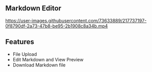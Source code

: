 
## Markdown Editor

https://user-images.githubusercontent.com/73633889/217737197-0f8790df-2a73-47b8-be95-2b1908c8a34b.mp4


## Features

- File Upload
- Edit Markdown and View Preview
- Download Markdown file


